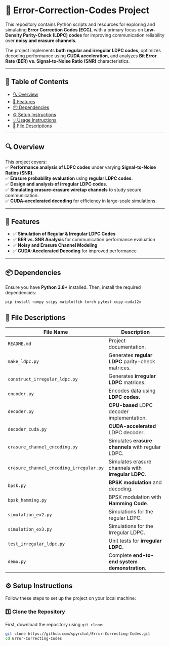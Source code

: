 # 📡 Error-Correction-Codes Project  

This repository contains Python scripts and resources for exploring and simulating **Error Correction Codes (ECC)**, with a primary focus on **Low-Density Parity-Check (LDPC) codes** for improving communication reliability over **noisy and erasure channels**.  

The project implements **both regular and irregular LDPC codes**, optimizes decoding performance using **CUDA acceleration**, and analyzes **Bit Error Rate (BER) vs. Signal-to-Noise Ratio (SNR)** characteristics.  

---

## 📖 Table of Contents  
- [🔍 Overview](#-overview)  
- [🚀 Features](#-features)  
- [📦 Dependencies](#-dependencies)  
- [⚙️ Setup Instructions](#-setup-instructions)  
- [💡 Usage Instructions](#-usage-instructions)  
- [📂 File Descriptions](#-file-descriptions)  

---

## 🔍 Overview  

This project covers:  
✅ **Performance analysis of LDPC codes** under varying **Signal-to-Noise Ratios (SNR)**.  
✅ **Erasure probability evaluation** using **regular LDPC codes**.  
✅ **Design and analysis of irregular LDPC codes**.  
✅ **Simulating erasure-erasure wiretap channels** to study secure communication.  
✅ **CUDA-accelerated decoding** for efficiency in large-scale simulations.  

---

## 🚀 Features  

- ✅ **Simulation of Regular & Irregular LDPC Codes**  
- ✅ **BER vs. SNR Analysis** for communication performance evaluation  
- ✅ **Noisy and Erasure Channel Modeling**  
- ✅ **CUDA-Accelerated Decoding** for improved performance  

---

## 📦 Dependencies  

Ensure you have **Python 3.8+** installed. Then, install the required dependencies:  

```bash
pip install numpy scipy matplotlib torch pytest cupy-cuda12x
```

## 📂 File Descriptions  

| **File Name**                             | **Description**                                                          |
|-------------------------------------------|--------------------------------------------------------------------------|
| `README.md`                               | Project documentation.                                                   |
| `make_ldpc.py`                            | Generates **regular LDPC** parity-check matrices.                        |
| `construct_irregular_ldpc.py`             | Generates **irregular LDPC** matrices.                                   |
| `encoder.py`                              | Encodes data using **LDPC codes**.                                       |
| `decoder.py`                              | **CPU-based** LDPC decoder implementation.                               |
| `decoder_cuda.py`                         | **CUDA-accelerated** LDPC decoder.                                       |
| `erasure_channel_encoding.py`             | Simulates **erasure channels** with regular LDPC.                        |
| `erasure_channel_encoding_irregular.py`   | Simulates erasure channels with **irregular LDPC**.                      |
| `bpsk.py`                                 | **BPSK modulation** and decoding.                                        |
| `bpsk_hamming.py`                         | BPSK modulation with **Hamming Code**.                                   |
| `simulation_ex2.py`                       | Simulations for the regular LDPC.                                        |
| `simulation_ex3.py`                       | Simulations for the Irregular LDPC.                                      |
| `test_irregular_ldpc.py`                  | Unit tests for **irregular LDPC**.                                       |
| `demo.py`                                 | Complete **end-to-end system demonstration**.                            |

## ⚙️ Setup Instructions  

Follow these steps to set up the project on your local machine:  

### 1️⃣ Clone the Repository  
First, download the repository using `git clone`:  

```bash
git clone https://github.com/spyrchat/Error-Correcting-Codes.git
cd Error-Correcting-Codes

